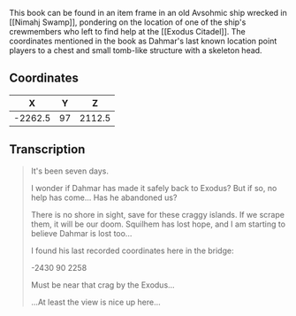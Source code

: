  

This book can be found in an item frame in an old Avsohmic ship wrecked in [[Nimahj Swamp]], pondering on the location of one of the ship's crewmembers who left to find help at the [[Exodus Citadel]]. The coordinates mentioned in the book as Dahmar's last known location point players to a chest and small tomb-like structure with a skeleton head.

## Coordinates
|  **X**  | **Y** | **Z**  |
| :-----: | :---: | :----: |
| -2262.5 |  97   | 2112.5 |

## Transcription
> It's been seven days.
>
> I wonder if Dahmar has made it safely back to Exodus? But if so, no help has come... Has he abandoned us?
>
> There is no shore in sight, save for these craggy islands. If we scrape them, it will be our doom. Squilhem has lost hope, and I am starting to believe Dahmar is lost too...
>
> I found his last recorded coordinates here in the bridge:
>
> -2430 90 2258
>
> Must be near that crag by the Exodus...
>
> ...At least the view is nice up here...

